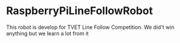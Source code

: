 # RaspberryPiLineFollowRobot
This robot is develop for TVET Line Follow Competition. We did't win anything but we learn a lot from it
